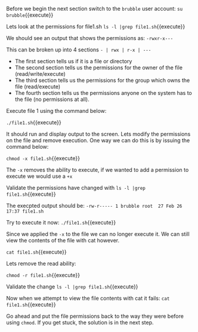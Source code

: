 Before we begin the next section switch to the `brubble` user account:
`su brubble`{{execute}}

Lets look at the permissions for file1.sh
`ls -l |grep file1.sh`{{execute}}

We should see an output that shows the permissions as:
`-rwxr-x---`

This can be broken up into 4 sections
`- | rwx | r-x | ---`

- The first section tells us if it is a file or directory
- The second section tells us the permissions for the owner of the file (read/write/execute)
- The third section tells us the permissions for the group which owns the file (read/execute)
- The fourth section tells us the permissions anyone on the system has to the file (no permissions at all).

Execute file 1 using the command below:

`./file1.sh`{{execute}}

It should run and display output to the screen. Lets modify the permissions on the file and remove execution. One way we can do this is by issuing the command below:

`chmod -x file1.sh`{{execute}}

The `-x` removes the ability to execute, if we wanted to add a permission to execute we would use a `+x` 

Validate the permissions have changed with `ls -l |grep file1.sh`{{execute}}

The execpted output should be:
`-rw-r----- 1 brubble root  27 Feb 26 17:37 file1.sh`

Try to execute it now:
`./file1.sh`{{execute}}

Since we applied the `-x` to the file we can no longer execute it. We can still view the contents of the file with cat however.

`cat file1.sh`{{execute}}

Lets remove the read ability:

`chmod -r file1.sh`{{execute}}

Validate the change `ls -l |grep file1.sh`{{execute}}

Now when we attempt to view the file contents with cat it fails:
`cat file1.sh`{{execute}}

Go ahead and put the file permissions back to the way they were before using `chmod`. If you get stuck, the solution is in the next step.